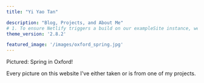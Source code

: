 ```yaml
---
title: "Yi Yao Tan"

description: "Blog, Projects, and About Me"
# 1. To ensure Netlify triggers a build on our exampleSite instance, we need to change a file in the exampleSite directory.
theme_version: '2.8.2'

featured_image: '/images/oxford_spring.jpg'
---
```

Pictured: Spring in Oxford!

Every picture on this website I've either taken or is from one of my projects.